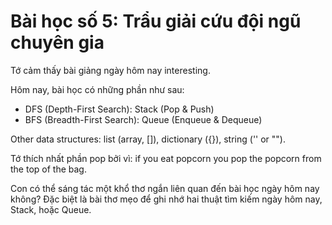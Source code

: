 # Bài học số 5: Trẩu giải cứu đội ngũ chuyên gia

Tớ cảm thấy bài giảng ngày hôm nay interesting.

Hôm nay, bài học có những phần như sau:
- DFS (Depth-First Search): Stack (Pop & Push)
- BFS (Breadth-First Search): Queue (Enqueue & Dequeue)

Other data structures: list (array, []), dictionary ({}), string ('' or "").

Tớ thích nhất phần pop bởi vì: if you eat popcorn you pop the popcorn from the top of the bag. 

Con có thể sáng tác một khổ thơ ngắn liên quan đến bài học ngày hôm nay không? Đặc biệt là bài thơ mẹo để ghi nhớ hai thuật tìm kiếm ngày hôm nay, Stack, hoặc Queue.
